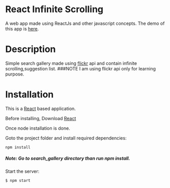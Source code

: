 
# React Infinite Scrolling

A  web app made using ReactJs and other javascript concepts.
The demo of this app is [here](http://shubhamV123.github.io/react_infinite_scroll).

# Description

Simple search gallery made using [flickr](https://www.flickr.com/services/api/) api and contain infinite scrolling,suggestion list.
###NOTE
  I am using flickr api only for learning purpose.

# Installation
This is a  [React](https://reactjs.org/) based application.

Before installing, Download [React](https://reactjs.org/)

Once node installation is done.

Goto the project folder and install required dependencies:
```
npm install
```

##### Note: Go to search_gallery directory than run *npm install*.

Start the server:

```bash
$ npm start
```